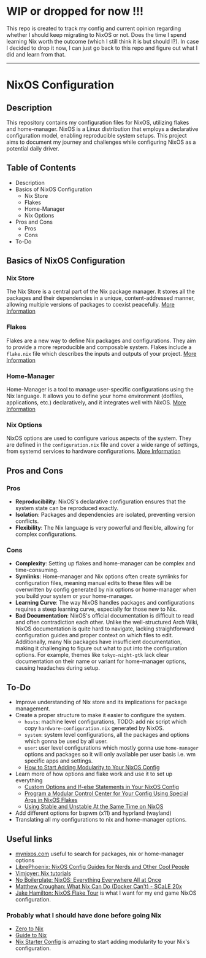 # WIP or dropped for now !!!

This repo is created to track my config and current opinion regarding whether I should keep migrating to NixOS or not. Does the time I spend learning Nix worth the outcome (which I still think it is but should I?). In case I decided to drop it now, I can just go back to this repo and figure out what I did and learn from that.

---

# NixOS Configuration

## Description

This repository contains my configuration files for NixOS, utilizing flakes and home-manager. NixOS is a Linux distribution that employs a declarative configuration model, enabling reproducible system setups. This project aims to document my journey and challenges while configuring NixOS as a potential daily driver.

## Table of Contents

- Description
- Basics of NixOS Configuration
  - Nix Store
  - Flakes
  - Home-Manager
  - Nix Options
- Pros and Cons
  - Pros
  - Cons
- To-Do

## Basics of NixOS Configuration

### Nix Store

The Nix Store is a central part of the Nix package manager. It stores all the packages and their dependencies in a unique, content-addressed manner, allowing multiple versions of packages to coexist peacefully. [More Information](https://nixos.org/manual/nix/stable/#chap-stores)

### Flakes

Flakes are a new way to define Nix packages and configurations. They aim to provide a more reproducible and composable system. Flakes include a `flake.nix` file which describes the inputs and outputs of your project. [More Information](https://nixos.wiki/wiki/Flakes)

### Home-Manager

Home-Manager is a tool to manage user-specific configurations using the Nix language. It allows you to define your home environment (dotfiles, applications, etc.) declaratively, and it integrates well with NixOS. [More Information](https://nix-community.github.io/home-manager/)

### Nix Options

NixOS options are used to configure various aspects of the system. They are defined in the `configuration.nix` file and cover a wide range of settings, from systemd services to hardware configurations. [More Information](https://nixos.org/manual/nixos/stable/#sec-configuration)

## Pros and Cons

### Pros

- **Reproducibility**: NixOS's declarative configuration ensures that the system state can be reproduced exactly.
- **Isolation**: Packages and dependencies are isolated, preventing version conflicts.
- **Flexibility**: The Nix language is very powerful and flexible, allowing for complex configurations.

### Cons

- **Complexity**: Setting up flakes and home-manager can be complex and time-consuming.
- **Symlinks**: Home-manager and Nix options often create symlinks for configuration files, meaning manual edits to these files will be overwritten by config generated by nix options or home-manager when you build your system or your home-manager.
- **Learning Curve**: The way NixOS handles packages and configurations requires a steep learning curve, especially for those new to Nix.
- **Bad Documentation**: NixOS's official documentation is difficult to read and often contradiction each other. Unlike the well-structured Arch Wiki, NixOS documentation is quite hard to navigate, lacking straightforward configuration guides and proper context on which files to edit. Additionally, many Nix packages have insufficient documentation, making it challenging to figure out what to put into the configuration options. For example, themes like `tokyo-night-gtk` lack clear documentation on their name or variant for home-manager options, causing headaches during setup.

## To-Do

- Improve understanding of Nix store and its implications for package management.
- Create a proper structure to make it easier to configure the system.
  - `hosts`: machine level configurations, TODO: add nix script which copy `hardware-configuration.nix` generated by NixOS.
  - `system`: system level configurations, all the packages and options which gonna be used by all user.
  - `user`: user level configurations which mostly gonna use `home-manager` options and packages so it will only available per user basis i.e. wm specific apps and settings.
  - [How to Start Adding Modularity to Your NixOS Config](https://www.youtube.com/watch?v=bV3hfalcSKs)
- Learn more of how options and flake work and use it to set up everything
  - [Custom Options and If-else Statements in Your NixOS Config](https://www.youtube.com/watch?v=Qull6TMQm4Q)
  - [Program a Modular Control Center for Your Config Using Special Args in NixOS Flakes](https://www.youtube.com/watch?v=H_Qct7TVB6o)
  - [Using Stable and Unstable At the Same Time on NixOS](https://www.youtube.com/watch?v=hlytf6Uxf4E)
- Add different options for bspwm (x11) and hyprland (wayland)
- Translating all my configurations to nix and home-manager options.

## Useful links

- [mynixos.com](https://mynixos.com/) useful to search for packages, nix or home-manager options
- [LibrePhoenix: NixOS Config Guides for Nerds and Other Cool People](https://www.youtube.com/playlist?list=PL_WcXIXdDWWpuypAEKzZF2b5PijTluxRG)
- [Vimjoyer: Nix tutorials](https://www.youtube.com/playlist?list=PLko9chwSoP-15ZtZxu64k_CuTzXrFpxPE)
- [No Boilerplate: NixOS: Everything Everywhere All at Once](https://www.youtube.com/watch?v=CwfKlX3rA6E)
- [Matthew Croughan: What Nix Can Do (Docker Can't) - SCaLE 20x](https://www.youtube.com/watch?v=6Le0IbPRzOE)
- [Jake Hamilton: NixOS Flake Tour](https://www.youtube.com/watch?v=ARjAsEJ9WVY) is what I want for my end game NixOS configuration.

### Probably what I should have done before going Nix
- [Zero to Nix](https://zero-to-nix.com/)
- [Guide to Nix](https://nixos.org/guides/nix-pills/)
- [Nix Starter Config](https://github.com/Misterio77/nix-starter-configs) is amazing to start adding modularity to your Nix's configuration.

